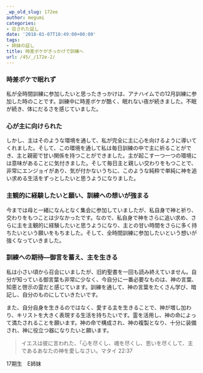 ```yaml
---
_wp_old_slug: 172ee
author: megumi
categories:
- 召された証し
date: '2018-01-07T10:49:00+00:00'
tags:
- 姉妹の証し
title: 時差ボケがきっかけで訓練へ
url: /45/_/172e-2/
---
```

### 時差ボケで眠れず

私が全時間訓練に参加したいと思ったきっかけは、アナハイムでの12月訓練に参加した時のことです。訓練中に時差ボケが酷く、眠れない夜が続きました。不眠が続き、体にだるさを感じていました。

### 心が主に向けられた

しかし、主はそのような環境を通して、私が完全に主に心を向けるように導いてくれました。そして、この環境を通して私は毎日訓練の中で主に祈ることができ、主と親密で甘い関係を持つことができました。主が起こす一つ一つの環境には意味があることに気付きました。そして毎日主と親しい交わりをもつことで、非常にエンジョイがあり、気が付かないうちに、このような純粋で単純に神を追い求める生活をずっとしたいと思うようになりました。

### 主観的に経験したいと願い、訓練への想いが強まる

今までは母と一緒になんとなく集会に参加していましたが、私自身で神と祈り、交わりをもつことは少なかったです。なので、私自身で神をさらに追い求め、さらに主を主観的に経験したいと思うようになり、主との甘い時間をさらに多く持ちたいという願いをもちました。そして、全時間訓練に参加したいという想いが強くなっていきました。

### 訓練への期待―御言を蓄え、主を生きる

私は小さい頃から召会にいましたが、旧約聖書を一回も読み終えていません。自分が知っている御言葉も非常に少なく、今自分に一番必要なものは、神の言葉、知恵と啓示の霊だと感じています。訓練を通して、神の言葉をたくさん学び、暗記し、自分のものにしていきたいです。

また、自分自身を生きるのではなく、愛する主を生きることで、神が増し加わり、キリストを大きく表現する生活を持ちたいです。霊を活用し、神の命によって満たされることを願います。神の命で構成され、神の複製となり、十分に装備され、神に役立つ器になりたいと願います。

> イエスは彼に言われた、「心を尽くし、魂を尽くし、思いを尽くして、主であるあなたの神を愛しなさい。マタイ 22:37

17期生　E姉妹